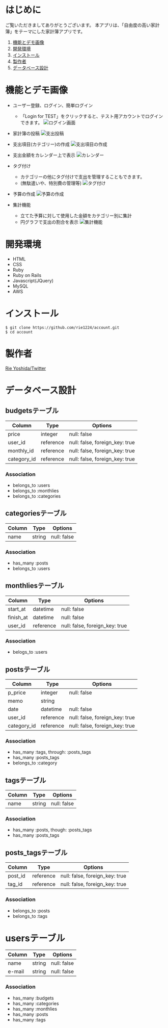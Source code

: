 # はじめに
ご覧いただきましてありがとうございます。
本アプリは、「自由度の高い家計簿」をテーマにした家計簿アプリです。

1. [機能とデモ画像](#機能とデモ画像)
2. [開発環境](#開発環境)
3. [インストール](#インストール)
4. [製作者](#製作者)
5. [データベース設計](#データベース設計)


# 機能とデモ画像
- ユーザー登録、ログイン、簡単ログイン
  - 「Login for TEST」をクリックすると、テスト用アカウントでログインできます。
  ![ログイン画面](public/readme/ログイン画面.png)

- 家計簿の投稿
  ![支出投稿](public/readme/支出投稿.png)

- 支出項目(カテゴリー)の作成
  ![支出項目の作成](public/readme/支出投稿.png)

- 支出金額をカレンダー上で表示
  ![カレンダー](public/readme/カレンダー.png)

- タグ付け
  - カテゴリーの他にタグ付けで支出を管理することもできます。
  - (無駄遣いや、特別費の管理等)
  ![タグ付け](public/readme/タグ.png)

- 予算の作成
  ![予算の作成](public/readme/予算の作成.png)

- 集計機能
  - 立てた予算に対して使用した金額をカテゴリー別に集計
  - 円グラフで支出の割合を表示
  ![集計機能](public/readme/集計機能.png)


# 開発環境
- HTML
- CSS
- Ruby
- Ruby on Rails
- Javascript(JQuery)
- MySQL
- AWS


# インストール
```
$ git clone https://github.com/rie1224/account.git
$ cd account
```


# 製作者
[Rie Yoshida/Twitter](https://twitter.com/riebo24)


# データベース設計

## budgetsテーブル
|Column|Type|Options|
|------|----|-------|
|price|integer|null: false|
|user_id|reference|null: false, foreign_key: true|
|monthly_id|reference|null: false, foreign_key: true|
|category_id|reference|null: false, foreign_key: true|
### Association
- belongs_to :users
- belongs_to :monthlies
- belongs_to :categories


## categoriesテーブル
|Column|Type|Options|
|------|----|-------|
|name|string|null: false|
### Association
- has_many :posts
- belongs_to :users


## monthliesテーブル
|Column|Type|Options|
|------|----|-------|
|start_at|datetime|null: false|
|finish_at|datetime|null: false|
|user_id|reference|null: false, foreign_key: true|
### Association
- belogs_to :users


## postsテーブル
|Column|Type|Options|
|------|----|-------|
|p_price|integer|null: false|
|memo|string||
|date|datetime|null: false|
|user_id|reference|null: false, foreign_key: true|
|category_id|reference|null: false, foreign_key: true|
### Association
- has_many :tags, through: :posts_tags
- has_many :posts_tags
- belongs_to :category


## tagsテーブル
|Column|Type|Options|
|------|----|-------|
|name|string|null: false|
### Association
- has_many :posts, though: :posts_tags
- has_many :posts_tags


## posts_tagsテーブル
|Column|Type|Options|
|------|----|-------|
|post_id|reference|null: false, foreign_key: true|
|tag_id|reference|null: false, foreign_key: true|
### Association
- belongs_to :posts
- belongs_to :tags

# usersテーブル
|Column|Type|Options|
|------|----|-------|
|name|string|null: false|
|e-mail|string|null: false|
### Association
- has_many :budgets
- has_many :categories
- has_many :monthlies
- has_many :posts
- has_many :tags




